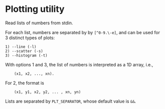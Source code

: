 # Plotting utility

Read lists of numbers from stdin.

For each list, numbers are separated by by `[^0-9.\-e]`, and can be used for 3
distinct types of plots:

    1) --line (-l)
    2) --scatter (-s)
    3) --histogram (-t)

With options 1 and 3, the list of numbers is interpreted as a 1D array, i.e.,

```
    (x1, x2, ..., xn).
```

For 2, the format is

```
    (x1, y1, x2, y2, ... , xn, yn)
```

Lists are separated by `PLT_SEPARATOR`, whose default value is `&&`.
